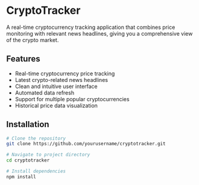 # CryptoTracker

A real-time cryptocurrency tracking application that combines price monitoring with relevant news headlines, giving you a comprehensive view of the crypto market.

## Features

- Real-time cryptocurrency price tracking
- Latest crypto-related news headlines
- Clean and intuitive user interface
- Automated data refresh
- Support for multiple popular cryptocurrencies
- Historical price data visualization

## Installation

```bash
# Clone the repository
git clone https://github.com/yourusername/cryptotracker.git

# Navigate to project directory
cd cryptotracker

# Install dependencies
npm install
